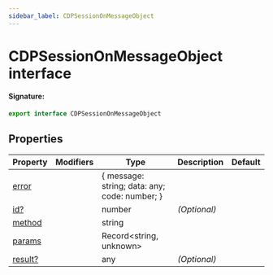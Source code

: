 ```yaml
---
sidebar_label: CDPSessionOnMessageObject
---
```


# CDPSessionOnMessageObject interface

#### Signature:

```typescript
export interface CDPSessionOnMessageObject
```

## Properties

| Property                                                   | Modifiers | Type                                          | Description  | Default |
| ---------------------------------------------------------- | --------- | --------------------------------------------- | ------------ | ------- |
| [error](./puppeteer.cdpsessiononmessageobject.error.md)    |           | { message: string; data: any; code: number; } |              |         |
| [id?](./puppeteer.cdpsessiononmessageobject.id.md)         |           | number                                        | _(Optional)_ |         |
| [method](./puppeteer.cdpsessiononmessageobject.method.md)  |           | string                                        |              |         |
| [params](./puppeteer.cdpsessiononmessageobject.params.md)  |           | Record&lt;string, unknown&gt;                 |              |         |
| [result?](./puppeteer.cdpsessiononmessageobject.result.md) |           | any                                           | _(Optional)_ |         |
